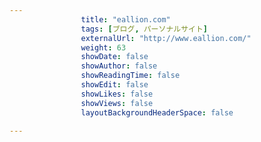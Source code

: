 ---
                title: "eallion.com"
                tags: [ブログ, パーソナルサイト]
                externalUrl: "http://www.eallion.com/"
                weight: 63
                showDate: false
                showAuthor: false
                showReadingTime: false
                showEdit: false
                showLikes: false
                showViews: false
                layoutBackgroundHeaderSpace: false
                ---

